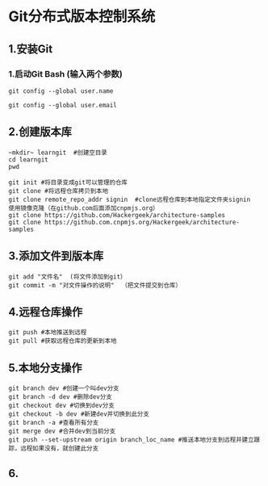 # Git分布式版本控制系统

## 1.安装Git
### 1.启动Git Bash    (输入两个参数)

    git config --global user.name
    
    git config --global user.email

## 2.创建版本库
    
	~mkdir~ learngit  #创建空目录
    cd learngit
    pwd
    
    git init #将目录变成git可以管理的仓库
    git clone #将远程仓库拷贝到本地
    git clone remote_repo_addr signin  #clone远程仓库到本地指定文件夹signin 
    使用镜像克隆（在github.com后面添加cnpmjs.org）
    git clone https://github.com/Hackergeek/architecture-samples
    git clone https://github.com.cnpmjs.org/Hackergeek/architecture-samples
    
## 3.添加文件到版本库
    git add "文件名"  (将文件添加到git）
    git commit -m "对文件操作的说明"  （把文件提交到仓库）
    
## 4.远程仓库操作
    git push #本地推送到远程 
    git pull #获取远程仓库的更新到本地
    
## 5.本地分支操作
    git branch dev #创建一个叫dev分支
    git branch -d dev #删除dev分支
    git checkout dev #切换到dev分支
    git checkout -b dev #新建dev并切换到此分支
    git branch -a #查看所有分支
    git merge dev #合并dev到当前分支
    git push --set-upstream origin branch_loc_name #推送本地分支到远程并建立跟踪，远程如果没有，就创建此分支
    
## 6.


